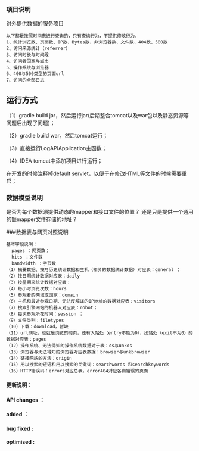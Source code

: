 ### 项目说明
  对外提供数据的服务项目
  ```
  以下都是按照时间来进行查询的，只有查询行为，不提供修改行为。
  1、统计浏览数、页面数、IP数、Bytes数、非浏览器数、文件数、404数、500数
  2、访问来源统计（referrer）
  3、访问时长与时间段
  4、访问者国家与城市
  5、操作系统与浏览器
  6、400与500类型的页面url
  7、访问的全部日志
  ```

运行方式
--------------
  （1）gradle build jar，然后运行jar(后期整合tomcat以及war包以及静态资源等问题后出现了问题)；
 
  （2）gradle build war，然后tomcat运行；
 
  （3）直接运行LogAPIApplication主函数；
  
  （4）IDEA tomcat中添加项目进行运行；
  
  在开发的时候注释掉default servlet，以便于在修改HTML等文件的时候需要重启；
  
### 数据模型说明

是否为每个数据源提供动态的mapper和接口文件的位置？
还是只是提供一个通用的额mapper文件存储的地址  ?
 
 
###数据表与网页对照说明
```
基本字段说明：
  pages ：网页数；
  hits ：文件数
  bandwidth ：字节数
（1）摘要数据、按月历史统计数据和主机（相关的数据统计数据）对应表：general ；
（2）按日期统计数据对应表：daily
（3）按星期来统计数据对应表：
（4）每小时浏览次数：hours
（5）参观者的网域或国家：domain
（6）主机和最近参观日期、无法反解译的IP地址的数据对应表：visitors
（7）搜索引擎网站的机器人对应表：robot；
（8）每次参观所花时间：session ；
（9）文件类别：filetypes
（10）下载：download，暂缺
（11）url网址，也就是浏览的网页，还有入站处（entry不能为0），出站处（exit不为0）的数据对应表：pages
（12）操作系统、无法得知的操作系统数据对于表：os与unkos
（13）浏览器与无法得知的浏览器对应表数据：browser与unkbrowser
（14）链接网站的方法：origin
（15）用以搜索的短语和用以搜索的关键词：searchwords 和searchkeywords
（16）HTTP错误码：errors对应总表，error404对应各自错误的页面
```
 
  
#### 更新说明：

#### API changes ：

#### added ：

#### bug fixed :

#### optimised :
